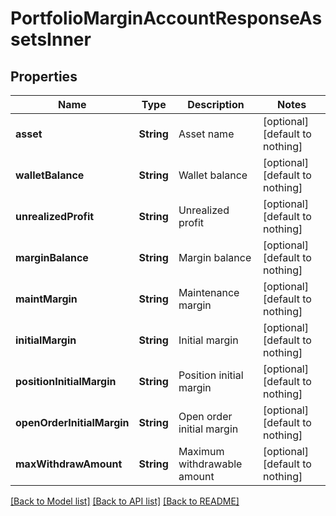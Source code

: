 # PortfolioMarginAccountResponseAssetsInner


## Properties
Name | Type | Description | Notes
------------ | ------------- | ------------- | -------------
**asset** | **String** | Asset name | [optional] [default to nothing]
**walletBalance** | **String** | Wallet balance | [optional] [default to nothing]
**unrealizedProfit** | **String** | Unrealized profit | [optional] [default to nothing]
**marginBalance** | **String** | Margin balance | [optional] [default to nothing]
**maintMargin** | **String** | Maintenance margin | [optional] [default to nothing]
**initialMargin** | **String** | Initial margin | [optional] [default to nothing]
**positionInitialMargin** | **String** | Position initial margin | [optional] [default to nothing]
**openOrderInitialMargin** | **String** | Open order initial margin | [optional] [default to nothing]
**maxWithdrawAmount** | **String** | Maximum withdrawable amount | [optional] [default to nothing]


[[Back to Model list]](../README.md#models) [[Back to API list]](../README.md#api-endpoints) [[Back to README]](../README.md)


